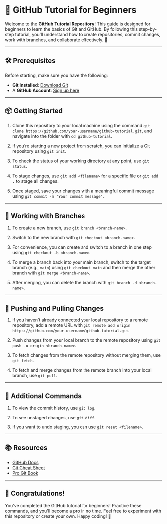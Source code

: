 # 🌟 GitHub Tutorial for Beginners

Welcome to the **GitHub Tutorial Repository**! This guide is designed for beginners to learn the basics of Git and GitHub. By following this step-by-step tutorial, you'll understand how to create repositories, commit changes, work with branches, and collaborate effectively. 🚀

---

## 🛠️ Prerequisites

Before starting, make sure you have the following:
- **Git Installed**: [Download Git](https://git-scm.com/downloads)
- A **GitHub Account**: [Sign up here](https://github.com/)

---

## 📦 Getting Started

1. Clone this repository to your local machine using the command `git clone https://github.com/your-username/github-tutorial.git`, and navigate into the folder with `cd github-tutorial`.

2. If you’re starting a new project from scratch, you can initialize a Git repository using `git init`.

3. To check the status of your working directory at any point, use `git status`.

4. To stage changes, use `git add <filename>` for a specific file or `git add .` to stage all changes.

5. Once staged, save your changes with a meaningful commit message using `git commit -m "Your commit message"`.

---

## 🌿 Working with Branches

1. To create a new branch, use `git branch <branch-name>`. 

2. Switch to the new branch with `git checkout <branch-name>`.

3. For convenience, you can create and switch to a branch in one step using `git checkout -b <branch-name>`.

4. To merge a branch back into your main branch, switch to the target branch (e.g., `main`) using `git checkout main` and then merge the other branch with `git merge <branch-name>`.

5. After merging, you can delete the branch with `git branch -d <branch-name>`.

---

## 🔗 Pushing and Pulling Changes

1. If you haven’t already connected your local repository to a remote repository, add a remote URL with `git remote add origin https://github.com/your-username/github-tutorial.git`.

2. Push changes from your local branch to the remote repository using `git push -u origin <branch-name>`.

3. To fetch changes from the remote repository without merging them, use `git fetch`.

4. To fetch and merge changes from the remote branch into your local branch, use `git pull`.

---

## 🧹 Additional Commands

1. To view the commit history, use `git log`.

2. To see unstaged changes, use `git diff`.

3. If you want to undo staging, you can use `git reset <filename>`.

---

## 📚 Resources

- [GitHub Docs](https://docs.github.com)
- [Git Cheat Sheet](https://education.github.com/git-cheat-sheet-education.pdf)
- [Pro Git Book](https://git-scm.com/book/en/v2)

---

## 🎉 Congratulations!

You've completed the GitHub tutorial for beginners! Practice these commands, and you'll become a pro in no time. Feel free to experiment with this repository or create your own. Happy coding! 🚀
